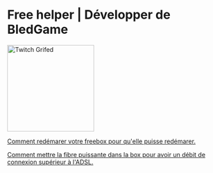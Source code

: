 # Free helper | Développer de BledGame

<a href="https://www.free.fr/freebox/" rel="nofollow"><img align="center" src="https://img.phonandroid.com/2021/01/forfait-Free-Mobile-60-Go.jpg" alt="Twitch Grifed" height="200" data-canonical-src="https://img.phonandroid.com/2021/01/forfait-Free-Mobile-60-Go.jpg" style="max-width: 100%;"></a>

[Comment redémarer votre freebox pour qu'elle puisse redémarer.](https://www.youtube.com/watch?v=5KHLI13Trsw)


[Comment mettre la fibre puissante dans la box pour avoir un débit de connexion supérieur à l'ADSL.](https://www.youtube.com/watch?v=7wJ-A4VUuLs)






